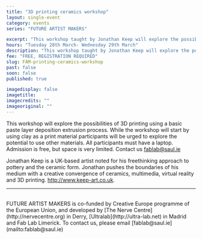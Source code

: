 ```yaml
---
title: "3D printing ceramics workshop"
layout: single-event
category: events
series: "FUTURE ARTIST MAKERS"

excerpt: "This workshop taught by Jonathan Keep will explore the possibilities of 3D printing using ceramic materials in our new Wasp 3D printer"
hours: "Tuesday 28th March- Wednesday 29th March"
description: "This workshop taught by Jonathan Keep will explore the possibilities of 3D printing using ceramic materials in our new Wasp 3D printer"
fee: "FREE, REGISTRATION REQUIRED"
slug: FAM-printing-ceramics-workshop
past: false
soon: false
published: true

imagedisplay: false
imagetitle:
imagecredits: ""
imageoriginal: ""
---
```


This workshop will explore the possibilities of 3D printing using a basic paste layer deposition extrusion process. While the workshop will start by using clay as a print material participants will be urged to explore the potential to use other materials. All participants must have a laptop. Admission is free, but space is very limited. Contact us fablab@saul.ie

Jonathan Keep is a UK-based artist noted for his freethinking approach to pottery and the ceramic form. Jonathan pushes the boundaries of his medium with a creative convergence of ceramics, multimedia, virtual reality and 3D printing. http://www.keep-art.co.uk.

---
<br/>
FUTURE ARTIST MAKERS is co-funded by Creative Europe programme of the European Union, and developed by [The Nerve Centre](http://nervecentre.org) in Derry, [Ultralab](http://ultra-lab.net) in Madrid and Fab Lab Limerick. To contact us, please email [fablab@saul.ie](mailto:fablab@saul.ie)
